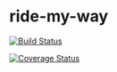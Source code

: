 # ride-my-way
[![Build Status](https://travis-ci.org/Femi-DD/ride-my-way.svg?branch=api)](https://travis-ci.org/Femi-DD/ride-my-way)

[![Coverage Status](https://coveralls.io/repos/github/Femi-DD/ride-my-way/badge.svg?branch=api)](https://coveralls.io/github/Femi-DD/ride-my-way?branch=api)
